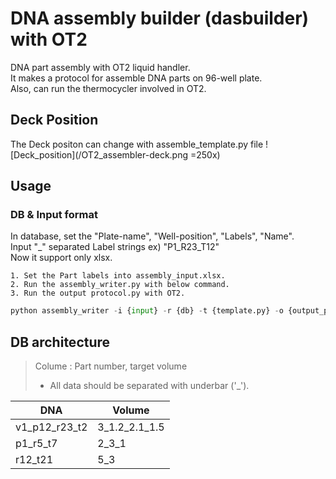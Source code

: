 # DNA assembly builder (dasbuilder) with OT2

DNA part assembly with OT2 liquid handler.  
It makes a protocol for assemble DNA parts on 96-well plate.  
Also, can run the thermocycler involved in OT2.  


## Deck Position

The Deck positon can change with assemble_template.py file
![Deck_position](/OT2_assembler-deck.png =250x)

## Usage

### DB & Input format

In database, set the "Plate-name", "Well-position", "Labels", "Name".  
Input "_" separated Label strings ex) "P1_R23_T12"  
Now it support only xlsx.  

    1. Set the Part labels into assembly_input.xlsx.  
    2. Run the assembly_writer.py with below command.  
    3. Run the output protocol.py with OT2.

``` python
python assembly_writer -i {input} -r {db} -t {template.py} -o {output_path}
```

## DB architecture

> Colume : Part number, target volume 
> * All data should be separated with underbar ('_').

|DNA|Volume|
|---|---|
|v1_p12_r23_t2|3_1.2_2.1_1.5|
|p1_r5_t7|2_3_1|
|r12_t21|5_3|
